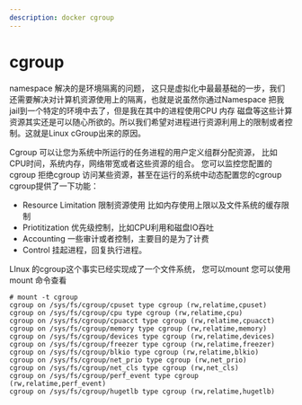 ```yaml
---
description: docker cgroup 
---
```


# cgroup 
namespace 解决的是环境隔离的问题， 这只是虚拟化中最最基础的一步，我们还需要解决对计算机资源使用上的隔离，也就是说虽然你通过Namespace 把我jail到一个特定的环境中去了，但是我在其中的进程使用CPU 内存 磁盘等这些计算资源其实还是可以随心所欲的。所以我们希望对进程进行资源利用上的限制或者控制。这就是Linux cGroup出来的原因。

Cgroup 可以让您为系统中所运行的任务进程的用户定义组群分配资源， 比如 CPU时间，系统内存，网络带宽或者这些资源的组合。 您可以监控您配置的cgroup 拒绝cgroup 访问某些资源，甚至在运行的系统中动态配置您的cgroup
cgroup提供了一下功能：

* Resource Limitation 限制资源使用 比如内存使用上限以及文件系统的缓存限制
* Priotitization 优先级控制，比如CPU利用和磁盘IO吞吐
* Accounting 一些审计或者控制，主要目的是为了计费
* Control 挂起进程，回复执行进程。

LInux 的cgroup这个事实已经实现成了一个文件系统， 您可以mount
您可以使用mount 命令查看
```
# mount -t cgroup
cgroup on /sys/fs/cgroup/cpuset type cgroup (rw,relatime,cpuset)
cgroup on /sys/fs/cgroup/cpu type cgroup (rw,relatime,cpu)
cgroup on /sys/fs/cgroup/cpuacct type cgroup (rw,relatime,cpuacct)
cgroup on /sys/fs/cgroup/memory type cgroup (rw,relatime,memory)
cgroup on /sys/fs/cgroup/devices type cgroup (rw,relatime,devices)
cgroup on /sys/fs/cgroup/freezer type cgroup (rw,relatime,freezer)
cgroup on /sys/fs/cgroup/blkio type cgroup (rw,relatime,blkio)
cgroup on /sys/fs/cgroup/net_prio type cgroup (rw,net_prio)
cgroup on /sys/fs/cgroup/net_cls type cgroup (rw,net_cls)
cgroup on /sys/fs/cgroup/perf_event type cgroup (rw,relatime,perf_event)
cgroup on /sys/fs/cgroup/hugetlb type cgroup (rw,relatime,hugetlb)
```






